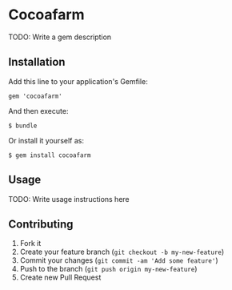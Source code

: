 # Cocoafarm

TODO: Write a gem description

## Installation

Add this line to your application's Gemfile:

    gem 'cocoafarm'

And then execute:

    $ bundle

Or install it yourself as:

    $ gem install cocoafarm

## Usage

TODO: Write usage instructions here

## Contributing

1. Fork it
2. Create your feature branch (`git checkout -b my-new-feature`)
3. Commit your changes (`git commit -am 'Add some feature'`)
4. Push to the branch (`git push origin my-new-feature`)
5. Create new Pull Request
